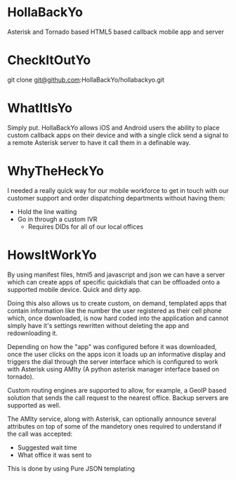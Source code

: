 HollaBackYo
===========

Asterisk and Tornado based HTML5 based callback mobile app and server

CheckItOutYo
============

git clone git@github.com:HollaBackYo/hollabackyo.git

WhatItIsYo
==========

Simply put.  HollaBackYo allows iOS and Android users the ability to place custom callback apps on their device and
with a single click send a signal to a remote Asterisk server to have it call them in a definable way.

WhyTheHeckYo
============

I needed a really quick way for our mobile workforce to get in touch with our customer support and order dispatching
departments without having them:

  - Hold the line waiting
  - Go in through a custom IVR
    - Requires DIDs for all of our local offices

HowsItWorkYo
============

By using manifest files, html5 and javascript and json we can have a server which can create apps of specific quickdials
that can be offloaded onto a supported mobile device.  Quick and dirty app.

Doing this also allows us to create custom, on demand, templated apps that contain information like the number the user
registered as their cell phone which, once downloaded, is now hard coded into the application and cannot simply have it's
settings rewritten without deleting the app and redownloading it.

Depending on how the "app" was configured before it was downloaded, once the user clicks on the apps icon it loads up an
informative display and triggers the dial through the server interface which is configured to work with Asterisk using
AMIty (A python asterisk manager interface based on tornado).

Custom routing engines are supported to allow, for example, a GeoIP based solution that sends the call request to the
nearest office.  Backup servers are supported as well.

The AMIty service, along with Asterisk, can optionally announce several attributes on top of some of the mandetory ones
required to understand if the call was accepted:

  - Suggested wait time
  - What office it was sent to

This is done by using Pure JSON templating